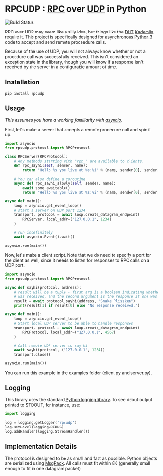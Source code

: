 # RPCUDP : [RPC](http://en.wikipedia.org/wiki/Remote_procedure_call) over [UDP](http://en.wikipedia.org/wiki/User_Datagram_Protocol) in Python
 ![Build Status](https://github.com/bmuller/rpcudp/workflows/ci/badge.svg)

RPC over UDP may seem like a silly idea, but things like the [DHT](http://en.wikipedia.org/wiki/Distributed_hash_table) [Kademlia](http://en.wikipedia.org/wiki/Kademlia) require it.  This project is specifically designed for [asynchronous Python 3](https://docs.python.org/3/library/asyncio.html) code to accept and send remote proceedure calls.

Because of the use of UDP, you will not always know whether or not a procedure call was successfully received.  This isn't considered an exception state in the library, though you will know if a response isn't received by the server in a configurable amount of time.

## Installation

```
pip install rpcudp
```

## Usage
*This assumes you have a working familiarity with [asyncio](https://docs.python.org/3/library/asyncio.html).*

First, let's make a server that accepts a remote procedure call and spin it up.

```python
import asyncio
from rpcudp.protocol import RPCProtocol

class RPCServer(RPCProtocol):
    # Any methods starting with "rpc_" are available to clients.
    def rpc_sayhi(self, sender, name):
        return "Hello %s you live at %s:%i" % (name, sender[0], sender[1])

    # You can also define a coroutine
    async def rpc_sayhi_slowly(self, sender, name):
        await some_awaitable()
        return "Hello %s you live at %s:%i" % (name, sender[0], sender[1])

async def main():
    loop = asyncio.get_event_loop()
    # start a server on UDP port 1234
    transport, protocol = await loop.create_datagram_endpoint(
        RPCServer, local_addr=("127.0.0.1", 1234)
    )

    # run indefinitely
    await asyncio.Event().wait()

asyncio.run(main())
```

Now, let's make a client script.  Note that we do need to specify a port for the client as well, since it needs to listen for responses to RPC calls on a UDP port.

```python
import asyncio
from rpcudp.protocol import RPCProtocol

async def sayhi(protocol, address):
    # result will be a tuple - first arg is a boolean indicating whether a response
    # was received, and the second argument is the response if one was received.
    result = await protocol.sayhi(address, "Snake Plissken")
    print(result[1] if result[0] else "No response received.")

async def main():
    loop = asyncio.get_event_loop()
    # Start local UDP server to be able to handle responses
    transport, protocol = await loop.create_datagram_endpoint(
        RPCProtocol, local_addr=("127.0.0.1", 4567)
    )

    # Call remote UDP server to say hi
    await sayhi(protocol, ("127.0.0.1", 1234))
    transport.close()

asyncio.run(main())
```

You can run this example in the examples folder (client.py and server.py).

## Logging
This library uses the standard [Python logging library](https://docs.python.org/3/library/logging.html).  To see debut output printed to STDOUT, for instance, use:

```python
import logging

log = logging.getLogger('rpcudp')
log.setLevel(logging.DEBUG)
log.addHandler(logging.StreamHandler())
```

## Implementation Details
The protocol is designed to be as small and fast as possible.  Python objects are serialized using [MsgPack](http://msgpack.org/).  All calls must fit within 8K (generally small enough to fit in one datagram packet).
